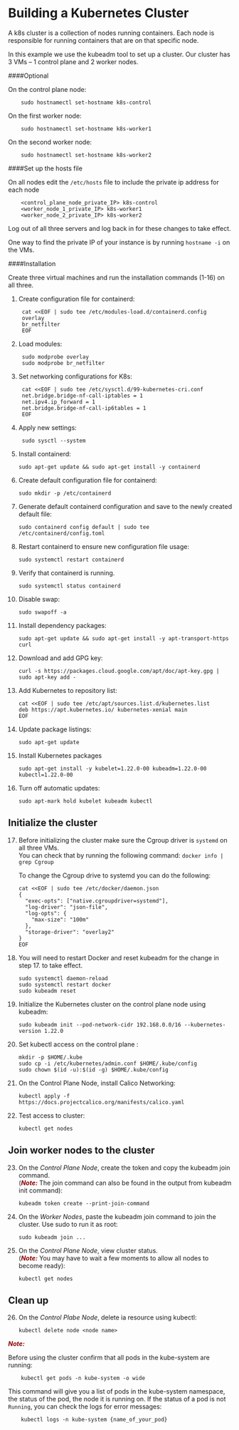 # Building a Kubernetes Cluster

A k8s cluster is a collection of nodes running containers.  Each node is responsible for running containers that are on that specific node.

In this example we use the kubeadm tool to set up a cluster. Our cluster has 3 VMs – 1 control plane and 2 worker nodes.

####Optional 

On the control plane node: 

        sudo hostnamectl set-hostname k8s-control

On the first worker node:

        sudo hostnamectl set-hostname k8s-worker1

On the second worker node:

        sudo hostnamectl set-hostname k8s-worker2


####Set up the hosts file

On all nodes edit the `/etc/hosts` file to include the private ip address for each node

        <control_plane_node_private_IP> k8s-control 
        <worker_node_1_private_IP> k8s-worker1 
        <worker_node_2_private_IP> k8s-worker2

Log out of all three servers and log back in for these changes to take effect.

One way to find the private IP of your instance is by running `hostname -i` on the VMs. 

####Installation

Create three virtual machines and run the installation commands (1-16) on all three.

1. Create configuration file for containerd:

        cat <<EOF | sudo tee /etc/modules-load.d/containerd.config
        overlay
        br_netfilter
        EOF

2. Load modules:

        sudo modprobe overlay
        sudo modprobe br_netfilter

3. Set networking configurations for K8s:

        cat <<EOF | sudo tee /etc/sysctl.d/99-kubernetes-cri.conf
        net.bridge.bridge-nf-call-iptables = 1
        net.ipv4.ip_forward = 1
        net.bridge.bridge-nf-call-ip6tables = 1
        EOF

4. Apply new settings:

        sudo sysctl --system

5.  Install containerd:

        sudo apt-get update && sudo apt-get install -y containerd

6.	Create default configuration file for containerd:

        sudo mkdir -p /etc/containerd

7.	Generate default containerd configuration and save to the newly created default file:

        sudo containerd config default | sudo tee /etc/containerd/config.toml

8.	Restart containerd to ensure new configuration file usage:

        sudo systemctl restart containerd

9.	Verify that containerd is running.

        sudo systemctl status containerd

10.	Disable swap:

        sudo swapoff -a

11.	Install dependency packages:

        sudo apt-get update && sudo apt-get install -y apt-transport-https curl

12.	Download and add GPG key:

        curl -s https://packages.cloud.google.com/apt/doc/apt-key.gpg | sudo apt-key add -

13.	Add Kubernetes to repository list:

        cat <<EOF | sudo tee /etc/apt/sources.list.d/kubernetes.list
        deb https://apt.kubernetes.io/ kubernetes-xenial main
        EOF

14.	Update package listings:

        sudo apt-get update


15.	Install Kubernetes packages

        sudo apt-get install -y kubelet=1.22.0-00 kubeadm=1.22.0-00 kubectl=1.22.0-00

16.	Turn off automatic updates:

        sudo apt-mark hold kubelet kubeadm kubectl

## Initialize the cluster


17. Before initializing the cluster make sure the Cgroup driver is `systemd` on all three VMs. <br>
    You can check that by running the following command:  `docker info | grep Cgroup `

    To change the Cgroup drive to systemd you can do the following:
    
        cat <<EOF | sudo tee /etc/docker/daemon.json
        {
          "exec-opts": ["native.cgroupdriver=systemd"],
          "log-driver": "json-file",
          "log-opts": {
            "max-size": "100m"
          },
          "storage-driver": "overlay2"
        }
        EOF

18. You will need to restart Docker and reset kubeadm for the change in step 17. to take effect.

        sudo systemctl daemon-reload
        sudo systemctl restart docker
        sudo kubeadm reset


19.	Initialize the Kubernetes cluster on the control plane node using kubeadm:<br>

        sudo kubeadm init --pod-network-cidr 192.168.0.0/16 --kubernetes-version 1.22.0

20. Set kubectl access on the control plane :

        mkdir -p $HOME/.kube
        sudo cp -i /etc/kubernetes/admin.conf $HOME/.kube/config
        sudo chown $(id -u):$(id -g) $HOME/.kube/config

21. On the Control Plane Node, install Calico Networking:

        kubectl apply -f https://docs.projectcalico.org/manifests/calico.yaml

22. Test access to cluster:

        kubectl get nodes

## Join worker nodes to the cluster

23. On the *Control Plane Node*, create the token and copy the kubeadm join command. <br> (<span style="color:darkred">***Note:***</span> The join command can also be found in the output from kubeadm init command):

        kubeadm token create --print-join-command

24. On the *Worker Nodes*, paste the kubeadm join command to join the cluster. Use sudo to run it as root:

        sudo kubeadm join ...

25. On the *Control Plane Node*, view cluster status. <br> (<span style="color:darkred">***Note:***</span> You may have to wait a few moments to allow all nodes to become ready):

        kubectl get nodes

## Clean up

26. On the *Control Plabe Node*, delete ia resource using kubectl:

        kubectl delete node <node name> 


<span style="color:darkred">***Note:***</span> 

Before using the cluster confirm that all pods in the kube-system are running: 

        kubectl get pods -n kube-system -o wide

This command will give you a list of pods in the kube-system namespace, the status of the pod, the node it is running on. 
If the status of a pod is not `Running`, you can check the logs for error messages: 

        kubectl logs -n kube-system {name_of_your_pod}  


